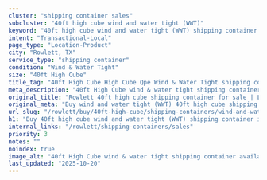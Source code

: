 ```yaml
---
cluster: "shipping container sales"
subcluster: "40ft high cube wind and water tight (WWT)"
keyword: "40ft high cube wind and water tight (WWT) shipping container for sale Rowlett, TX"
intent: "Transactional-Local"
page_type: "Location-Product"
city: "Rowlett, TX"
service_type: "shipping container"
condition: "Wind & Water Tight"
size: "40ft High Cube"
title_tag: "40ft High Cube High Cube Qpe Wind & Water Tight shipping container Sales in Rowlett | LC Container"
meta_description: "40ft High Cube wind & water tight shipping container sales in Rowlett. High cube containers with extra height. Fast delivery, competitive pricing. Serving shipping containers area. Quote ID: PVE. Call (214) 524-4168 for your free quote today."
original_title: "Rowlett 40ft high cube shipping container for sale | LC"
original_meta: "Buy wind and water tight (WWT) 40ft high cube shipping container sale with local delivery in Rowlett, TX. LC Container — local Since 2003. Request a fast quote today."
url_slug: "/rowlett/buy/40ft-high-cube/shipping-containers/wind-and-water-tight-wwt"
h1: "Buy 40ft high cube wind and water tight (WWT) shipping container in Rowlett"
internal_links: "/rowlett/shipping-containers/sales"
priority: 3
notes: ""
noindex: true
image_alt: "40ft High Cube wind & water tight shipping container available for delivery in Rowlett"
last_updated: "2025-10-20"
---
```


<!-- TODO: Add unique city/inventory copy, images, and internal links here. -->
